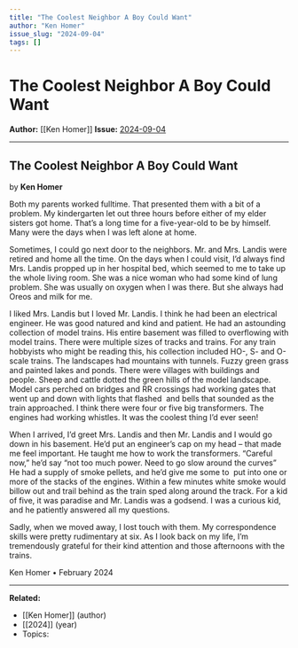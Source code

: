 ```yaml
---
title: "The Coolest Neighbor A Boy Could Want"
author: "Ken Homer"
issue_slug: "2024-09-04"
tags: []
---
```


# The Coolest Neighbor A Boy Could Want

**Author:** [[Ken Homer]]
**Issue:** [2024-09-04](https://plex.collectivesensecommons.org/2024-09-04/)

---

## The Coolest Neighbor A Boy Could Want
by **Ken Homer**

Both my parents worked fulltime.
That presented them with a bit of a problem. 
My kindergarten let out three hours
before either of my elder sisters got home.
That’s a long time for a five-year-old to be by himself.
Many were the days when I was left alone at home.

Sometimes, I could go next door to the neighbors.
Mr. and Mrs. Landis were retired and home all the time.
On the days when I could visit, I’d always find
Mrs. Landis propped up in her hospital bed,
which seemed to me to take up the whole living room.
She was a nice woman who had some kind of lung problem.
She was usually on oxygen when I was there.
But she always had Oreos and milk for me.

I liked Mrs. Landis but I loved Mr. Landis.
I think he had been an electrical engineer.
He was good natured and kind and patient. 
He had an astounding collection of model trains.
His entire basement was filled to overflowing with model trains.
There were multiple sizes of tracks and trains.
For any train hobbyists who might be reading this, 
his collection included HO-, S- and O-scale trains.
The landscapes had mountains with tunnels.
Fuzzy green grass and painted lakes and ponds.
There were villages with buildings and people.
Sheep and cattle dotted the green hills of the model landscape.
Model cars perched on bridges and RR crossings had working 
gates that went up and down with lights that flashed 
and bells that sounded as the train approached.
I think there were four or five big transformers.
The engines had working whistles.
It was the coolest thing I’d ever seen!

When I arrived, I’d greet Mrs. Landis and then
Mr. Landis and I would go down in his basement. 
He’d put an engineer’s cap on my head – that made me feel important.
He taught me how to work the transformers. 
“Careful now,” he’d say “not too much power.
Need to go slow around the curves”
He had a supply of smoke pellets, and he’d give me some to
 put into one or more of the stacks of the engines.
Within a few minutes white smoke would billow out
and trail behind as the train sped along around the track.
For a kid of five, it was paradise and Mr. Landis was a godsend.
I was a curious kid, and he patiently answered all my questions.

Sadly, when we moved away, I lost touch with them.
My correspondence skills were pretty rudimentary at six.
As I look back on my life, I’m tremendously grateful 
for their kind attention and those afternoons with the trains.

Ken Homer • February 2024

---

**Related:**
- [[Ken Homer]] (author)
- [[2024]] (year)
- Topics: 

